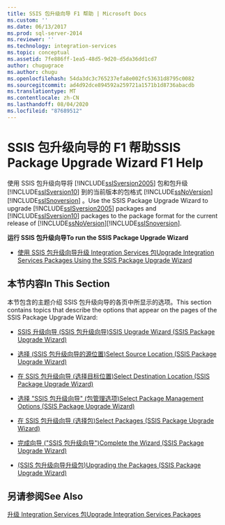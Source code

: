 ```yaml
---
title: SSIS 包升级向导 F1 帮助 | Microsoft Docs
ms.custom: ''
ms.date: 06/13/2017
ms.prod: sql-server-2014
ms.reviewer: ''
ms.technology: integration-services
ms.topic: conceptual
ms.assetid: 7fe886ff-1ea5-48d5-9d20-d5da36dd1cd7
author: chugugrace
ms.author: chugu
ms.openlocfilehash: 54da3dc3c765237efa8e002fc53631d8795c0082
ms.sourcegitcommit: ad4d92dce894592a259721a1571b1d8736abacdb
ms.translationtype: MT
ms.contentlocale: zh-CN
ms.lasthandoff: 08/04/2020
ms.locfileid: "87689512"
---
```

# <a name="ssis-package-upgrade-wizard-f1-help"></a><span data-ttu-id="fd88b-102">SSIS 包升级向导的 F1 帮助</span><span class="sxs-lookup"><span data-stu-id="fd88b-102">SSIS Package Upgrade Wizard F1 Help</span></span>
  <span data-ttu-id="fd88b-103">使用 SSIS 包升级向导将 [!INCLUDE[ssISversion2005](../includes/ssisversion2005-md.md)] 包和包升级 [!INCLUDE[ssISversion10](../includes/ssisversion10-md.md)] 到的当前版本的包格式 [!INCLUDE[ssNoVersion](../includes/ssnoversion-md.md)] [!INCLUDE[ssISnoversion](../includes/ssisnoversion-md.md)] 。</span><span class="sxs-lookup"><span data-stu-id="fd88b-103">Use the SSIS Package Upgrade Wizard to upgrade [!INCLUDE[ssISversion2005](../includes/ssisversion2005-md.md)] packages and [!INCLUDE[ssISversion10](../includes/ssisversion10-md.md)] packages to the package format for the current release of [!INCLUDE[ssNoVersion](../includes/ssnoversion-md.md)][!INCLUDE[ssISnoversion](../includes/ssisnoversion-md.md)].</span></span>  
  
 <span data-ttu-id="fd88b-104">**运行 SSIS 包升级向导**</span><span class="sxs-lookup"><span data-stu-id="fd88b-104">**To run the SSIS Package Upgrade Wizard**</span></span>  
  
-   [<span data-ttu-id="fd88b-105">使用 SSIS 包升级向导升级 Integration Services 包</span><span class="sxs-lookup"><span data-stu-id="fd88b-105">Upgrade Integration Services Packages Using the SSIS Package Upgrade Wizard</span></span>](install-windows/upgrade-integration-services-packages-using-the-ssis-package-upgrade-wizard.md)  
  
## <a name="in-this-section"></a><span data-ttu-id="fd88b-106">本节内容</span><span class="sxs-lookup"><span data-stu-id="fd88b-106">In This Section</span></span>  
 <span data-ttu-id="fd88b-107">本节包含的主题介绍 SSIS 包升级向导的各页中所显示的选项。</span><span class="sxs-lookup"><span data-stu-id="fd88b-107">This section contains topics that describe the options that appear on the pages of the SSIS Package Upgrade Wizard:</span></span>  
  
-   [<span data-ttu-id="fd88b-108">SSIS 升级向导 &#40;SSIS 包升级向导&#41;</span><span class="sxs-lookup"><span data-stu-id="fd88b-108">SSIS Upgrade Wizard &#40;SSIS Package Upgrade Wizard&#41;</span></span>](../../2014/integration-services/ssis-upgrade-wizard-ssis-package-upgrade-wizard.md)  
  
-   [<span data-ttu-id="fd88b-109">选择 &#40;SSIS 包升级向导的源位置&#41;</span><span class="sxs-lookup"><span data-stu-id="fd88b-109">Select Source Location &#40;SSIS Package Upgrade Wizard&#41;</span></span>](../../2014/integration-services/select-source-location-ssis-package-upgrade-wizard.md)  
  
-   [<span data-ttu-id="fd88b-110">在 SSIS 包升级向导 &#40;选择目标位置&#41;</span><span class="sxs-lookup"><span data-stu-id="fd88b-110">Select Destination Location &#40;SSIS Package Upgrade Wizard&#41;</span></span>](../../2014/integration-services/select-destination-location-ssis-package-upgrade-wizard.md)  
  
-   [<span data-ttu-id="fd88b-111">选择 "SSIS 包升级向导" &#40;包管理选项&#41;</span><span class="sxs-lookup"><span data-stu-id="fd88b-111">Select Package Management Options &#40;SSIS Package Upgrade Wizard&#41;</span></span>](../../2014/integration-services/select-package-management-options-ssis-package-upgrade-wizard.md)  
  
-   [<span data-ttu-id="fd88b-112">在 SSIS 包升级向导 &#40;选择包&#41;</span><span class="sxs-lookup"><span data-stu-id="fd88b-112">Select Packages &#40;SSIS Package Upgrade Wizard&#41;</span></span>](../../2014/integration-services/select-packages-ssis-package-upgrade-wizard.md)  
  
-   [<span data-ttu-id="fd88b-113">完成向导 &#40;"SSIS 包升级向导"&#41;</span><span class="sxs-lookup"><span data-stu-id="fd88b-113">Complete the Wizard &#40;SSIS Package Upgrade Wizard&#41;</span></span>](../../2014/integration-services/complete-the-wizard-ssis-package-upgrade-wizard.md)  
  
-   [<span data-ttu-id="fd88b-114">&#40;SSIS 包升级向导升级包&#41;</span><span class="sxs-lookup"><span data-stu-id="fd88b-114">Upgrading the Packages &#40;SSIS Package Upgrade Wizard&#41;</span></span>](../../2014/integration-services/upgrading-the-packages-ssis-package-upgrade-wizard.md)  
  
## <a name="see-also"></a><span data-ttu-id="fd88b-115">另请参阅</span><span class="sxs-lookup"><span data-stu-id="fd88b-115">See Also</span></span>  
 [<span data-ttu-id="fd88b-116">升级 Integration Services 包</span><span class="sxs-lookup"><span data-stu-id="fd88b-116">Upgrade Integration Services Packages</span></span>](install-windows/upgrade-integration-services-packages.md)  
  
  
